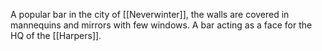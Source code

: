 A popular bar in the city of [[Neverwinter]], the walls are covered in mannequins and mirrors with few windows.
A bar acting as a face for the HQ of the [[Harpers]].